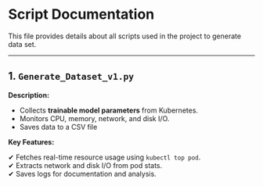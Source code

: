 # **Script Documentation**

This file provides details about all scripts used in the project to generate data set.

---

## **1. `Generate_Dataset_v1.py`**
**Description:**  
- Collects **trainable model parameters** from Kubernetes.
- Monitors CPU, memory, network, and disk I/O.
- Saves data to a CSV file 

**Key Features:**

✔ Fetches real-time resource usage using `kubectl top pod`.  
✔ Extracts network and disk I/O from pod stats.  
✔ Saves logs for documentation and analysis.  


